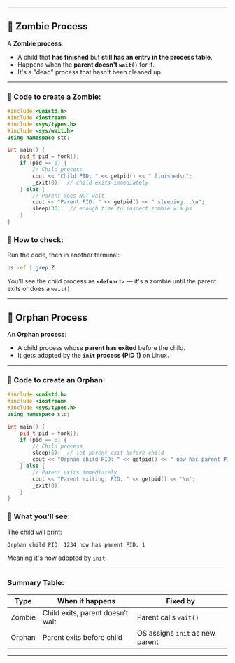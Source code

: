 
---

## 🧟 Zombie Process

A **Zombie process**:

* A child that **has finished** but **still has an entry in the process table**.
* Happens when the **parent doesn't `wait()`** for it.
* It's a "dead" process that hasn't been cleaned up.

---

### 🔢 Code to create a Zombie:

```cpp
#include <unistd.h>
#include <iostream>
#include <sys/types.h>
#include <sys/wait.h>
using namespace std;

int main() {
    pid_t pid = fork();
    if (pid == 0) {
        // Child process
        cout << "Child PID: " << getpid() << " finished\n";
        _exit(0);  // child exits immediately
    } else {
        // Parent does NOT wait
        cout << "Parent PID: " << getpid() << " sleeping...\n";
        sleep(30);  // enough time to inspect zombie via ps
    }
}
```

### 📌 How to check:

Run the code, then in another terminal:

```bash
ps -ef | grep Z
```

You'll see the child process as **`<defunct>`** — it's a zombie until the parent exits or does a `wait()`.

---

## 👻 Orphan Process

An **Orphan process**:

* A child process whose **parent has exited** before the child.
* It gets adopted by the **`init` process (PID 1)** on Linux.

---

### 🔢 Code to create an Orphan:

```cpp
#include <unistd.h>
#include <iostream>
#include <sys/types.h>
using namespace std;

int main() {
    pid_t pid = fork();
    if (pid == 0) {
        // Child process
        sleep(5);  // let parent exit before child
        cout << "Orphan child PID: " << getpid() << " now has parent PID: " << getppid() << '\n';
    } else {
        // Parent exits immediately
        cout << "Parent exiting, PID: " << getpid() << '\n';
        _exit(0);
    }
}
```

### 📌 What you'll see:

The child will print:

```sh
Orphan child PID: 1234 now has parent PID: 1
```

Meaning it's now adopted by `init`.

---

### Summary Table:

| Type   | When it happens                  | Fixed by                        |
| ------ | -------------------------------- | ------------------------------- |
| Zombie | Child exits, parent doesn’t wait | Parent calls `wait()`           |
| Orphan | Parent exits before child        | OS assigns `init` as new parent |

---

